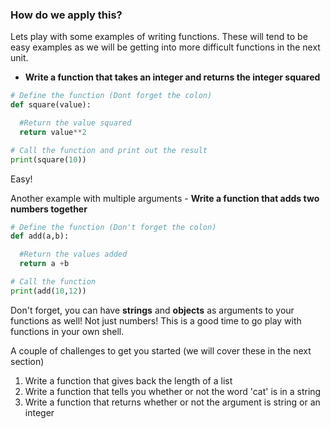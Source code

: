 ### How do we apply this?

Lets play with some examples of writing functions.  These will tend to be easy examples as we will be getting into more difficult functions in the next unit.  

- **Write a function that takes an integer and returns the integer squared**

```Python
# Define the function (Dont forget the colon)
def square(value):

  #Return the value squared
  return value**2

# Call the function and print out the result
print(square(10))
```
Easy!

Another example with multiple arguments - **Write a function that adds two numbers together**
```Python
# Define the function (Don't forget the colon)
def add(a,b):

  #Return the values added
  return a +b

# Call the function
print(add(10,12))
```

Don't forget, you can have **strings** and **objects** as arguments to your functions as well!  Not just numbers!  This is a good time to go play with functions in your own shell.

A couple of challenges to get you started (we will cover these in the next section)

1. Write a function that gives back the length of a list
2. Write a function that tells you whether or not the word 'cat' is in a string
3. Write a function that returns whether or not the argument is string or an integer
